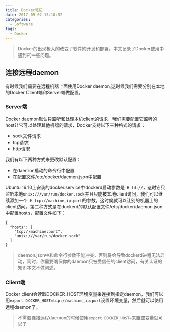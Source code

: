 ```yaml
---
title: Docker笔记
date: 2017-09-02 15:10:52
categories:
  - Software
tags:
  - Docker
---
```


> Docker的出现极大的改变了软件的开发和部署，本文记录了Docker使用中遇到的一些问题。

## 连接远程daemon

有时候我们需要在远程机器上面使用Docker daemon,这时候我们需要分别在本地的Docker Client端和Server端做配置。

<!--more-->

### Server端

Docker daemon默认只监听和处理本机client的请求，我们需要配置它监听的host让它可以处理其他机器的请求，Docker支持以下三种格式的请求：

- sock文件请求
- tcp请求
- http请求

我们有以下两种方式来更改默认配置：

- 在daemon启动的命令行中配置
- 在配置文件/etc/docker/daemon.json中配置

Ubuntu 16.10上安装的docker.service中dockerd启动参数是``-H fd://``，这时它只监听本地``unix:///var/run/docker.sock``并且只能被本地client访问，我们可以继续添加一个``-H tcp://machine_ip:port``的参数，这时候就可以让别的机器上的client访问。第二种方式是在dockerd的默认配置文件/etc/docker/daemon.json中配置hosts，配置文件如下：

```
{
  "hosts": [
    "tcp://machine:port",
    "unix:///var/run/docker.sock"
  ]
}
```

> daemon.json中和命令行参数不能冲突，否则将会导致dockerd进程无法启动，同时，你需要确保你的daemon只被受信任的client访问，有关认证的知识本文不做阐述。

### Client端

Docker client会读取DOCKER_HOST环境变量来连接到指定daemon，我们可以用``export DOCKER_HOST=tcp://machine_ip:port``设置环境变量，然后就可以使用远程daemon了。

> 不需要连接远程daemon的时候使用``export DOCKER_HOST=``来置空变量就可以了

